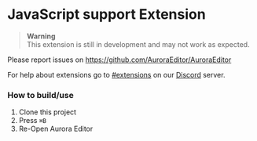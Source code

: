 # JavaScript support Extension

> **Warning**\
> This extension is still in development and may not work as expected.

Please report issues on https://github.com/AuroraEditor/AuroraEditor

For help about extensions go to [#extensions](https://discord.gg/cCcwRFfY8f) on our [Discord](https://discord.gg/QYTtDYMMYj) server.

### How to build/use

1) Clone this project
2) Press `⌘B`
3) Re-Open Aurora Editor
